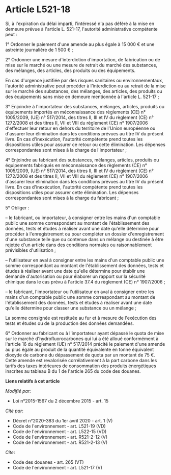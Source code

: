 # Article L521-18

Si, à l'expiration du délai imparti, l'intéressé n'a pas déféré à la mise en demeure prévue à l'article L. 521-17, l'autorité
administrative compétente peut : 

1° Ordonner le paiement d'une amende au plus égale à 15 000 € et une astreinte journalière de 1 500 € ; 

2° Ordonner une mesure d'interdiction d'importation, de fabrication ou de mise sur le marché ou une mesure de retrait du
marché des substances, des mélanges, des articles, des produits ou des équipements. 

En cas d'urgence justifiée par des risques sanitaires ou environnementaux, l'autorité administrative peut procéder à
l'interdiction ou au retrait de la mise sur le marché des substances, des mélanges, des articles, des produits ou des
équipements sans mise en demeure mentionnée à l'article L. 521-17 ; 

3° Enjoindre à l'importateur des substances, mélanges, articles, produits ou équipements importés en méconnaissance des
règlements (CE) n° 1005/2009, (UE) n° 517/2014, des titres II, III et IV du règlement (CE) n° 1272/2008 et des titres II, VII
et VIII du règlement (CE) n° 1907/2006 d'effectuer leur retour en dehors du territoire de l'Union européenne ou d'assurer
leur élimination dans les conditions prévues au titre IV du présent livre. En cas d'inexécution, l'autorité compétente prend
toutes les dispositions utiles pour assurer ce retour ou cette élimination. Les dépenses correspondantes sont mises à la
charge de l'importateur ; 

4° Enjoindre au fabricant des substances, mélanges, articles, produits ou équipements fabriqués en méconnaissance des
règlements (CE) n° 1005/2009, (UE) n° 517/2014, des titres II, III et IV du règlement (CE) n° 1272/2008 et des titres II, VII
et VIII du règlement (CE) n° 1907/2006 d'assurer leur élimination dans les conditions prévues au titre IV du présent livre.
En cas d'inexécution, l'autorité compétente prend toutes les dispositions utiles pour assurer cette élimination. Les dépenses
correspondantes sont mises à la charge du fabricant ; 

5° Obliger : 

– le fabricant, ou importateur, à consigner entre les mains d'un comptable public une somme correspondant au montant de
l'établissement des données, tests et études à réaliser avant une date qu'elle détermine pour procéder à l'enregistrement ou
pour compléter un dossier d'enregistrement d'une substance telle que ou contenue dans un mélange ou destinée à être rejetée
d'un article dans des conditions normales ou raisonnablement prévisibles d'utilisation ; 

– l'utilisateur en aval à consigner entre les mains d'un comptable public une somme correspondant au montant de
l'établissement des données, tests et études à réaliser avant une date qu'elle détermine pour établir une demande
d'autorisation ou pour élaborer un rapport sur la sécurité chimique dans le cas prévu à l'article 37.4 du règlement (CE) n°
1907/2006 ; 

– le fabricant, l'importateur ou l'utilisateur en aval à consigner entre les mains d'un comptable public une somme
correspondant au montant de l'établissement des données, tests et études à réaliser avant une date qu'elle détermine pour
classer une substance ou un mélange ; 

La somme consignée est restituée au fur et à mesure de l'exécution des tests et études ou de la production des données
demandées. 

6° Ordonner au fabricant ou à l'importateur ayant dépassé le quota de mise sur le marché d'hydrofluorocarbones qui lui a été
alloué conformément à l'article 16 du règlement (UE) n° 517/2014 précité le paiement d'une amende au plus égale au produit de
la quantité équivalente en tonne équivalent dioxyde de carbone du dépassement de quota par un montant de 75 €. Cette amende
est revalorisée corrélativement à la part carbone dans les tarifs des taxes intérieures de consommation des produits
énergétiques inscrites au tableau B du 1 de l'article 265 du code des douanes.

**Liens relatifs à cet article**

_Modifié par_:

  - Loi n°2015-1567 du 2 décembre 2015 - art. 15

_Cité par_:

  - Décret n°2020-383 du 1er avril 2020 - art. 1 (V)
  - Code de l'environnement - art. L521-19 (VD)
  - Code de l'environnement - art. L522-15 (VD)
  - Code de l'environnement - art. R521-2-12 (V)
  - Code de l'environnement - art. R521-2-13 (V)

_Cite_:

  - Code des douanes - art. 265 (VT)
  - Code de l'environnement - art. L521-17 (V)
